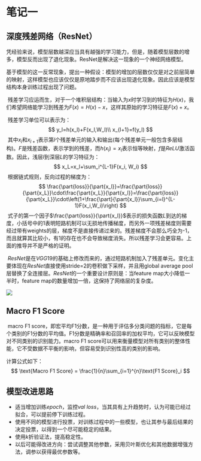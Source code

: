 # 笔记一

## 深度残差网络（ResNet）

​	凭经验来说，模型层数越深应当具有越强的学习能力，但是，随着模型层数的增多，模型反而出现了退化现象。ResNet是解决这一现象的一个神经网络模型。

​	基于模型的这一反常现象，提出一种假设：模型的增加的层数仅仅是对之前层简单的映射，这样模型也应该仅仅是原地踏步而不应该出现退化现象。因此应该是模型结构本身训练过程出现了问题。

​	残差学习应运而生，对于一个堆积层结构：当输入为$x$时学习到的特征为$H(x)$，我们希望网络能学习到残差为$F(x)=H(x)-x$，这样其原始的学习特征是$F(x)+x$。

​	残差学习单位可以表示为：
$$
y_l=h(x_l)+F(x_l,W_l)\\
x_{l+1}=f(y_l)
$$
​	其中$x_l$和$x_{l+1}$表示第$l$个残差单元的输入和输出(每个残差单元一般包含多层结构)。$F$是残差函数，表示学到的残差，而$h(x_l)=x_l$表示恒等映射，$f$是$ReLU$激活函数。因此，浅层$l$到深层$L$的学习特征为：
$$
x_L=x_l+\sum_i^{L-1}F(x_i, W_i)
$$
​	根据链式规则，反向过程的梯度为：
$$
\frac{\part{loss}}{\part{x_l}}=\frac{\part{loss}}{\part{x_L}}\cdot\frac{\part{x_L}}{\part{x_l}}=\frac{\part{loss}}{\part{x_L}}\cdot\left(1+\frac{\part}{\part{x_l}}\sum_{i=l}^{L-1}F(x_i,W_i)\right)
$$
​	式子的第一个因子$\frac{\part{loss}}{\part{x_l}}$表示的损失函数$L$到达的梯度，小括号中的1表明短路机制可以无损地传播梯度，而另外一项残差梯度则需要经过带有weights的层，梯度不是直接传递过来的。残差梯度不会那么巧全为-1，而且就算其比较小，有1的存在也不会导致梯度消失。所以残差学习会更容易。上面的推导并不是严格的证明。

​	$ResNet$是在$VGG19$的基础上修改而来的，通过短路机制加入了残差单元。变化主要体现在$ResNet$直接使用stride=2的卷积做下采样，并且用global average pool层替换了全连接层。$ResNet$的一个重要设计原则是：当feature map大小降低一半时，feature map的数量增加一倍，这保持了网络层的复杂度。

![](https://pic4.zhimg.com/80/v2-252e6d9979a2a91c2d3033b9b73eb69f_720w.webp)

## Macro F1 Score

​	macro F1 score，即宏平均F1分数，是一种用于评估多分类问题的指标，它是每个类别的F1分数的平均值。F1分数是精确率和召回率的加权平均，它可以反映模型对不同类别的识别能力。macro F1 score可以用来衡量模型对所有类别的整体性能，它不受数据不平衡的影响，但容易受到识别性高的类别的影响。

计算公式如下：
$$
\text{Macro F1 Score} = \frac{1}{n}\sum_{i=1}^{n}\text{F1 Score}_i
$$
## 模型改进思路

- 适当增加训练$epoch$，监控$val\ loss$，当其具有上升趋势时，认为可能已经过拟合，可以提前停下训练过程。
- 使用不同的模型进行投票，对训练过程中的一些模型，也让其参与最后结果的决定投票，以得到一个尽可能稳定的结果。
- 使用$k$折验证法，提高稳定性。
- 以后可能得改进方向：尝试调整其他参数，采用贝叶斯优化和其他数据增强方法，调参以获得最优参数等。